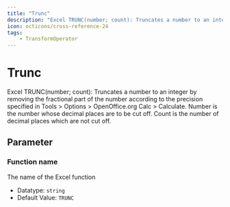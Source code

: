 ```yaml
---
title: "Trunc"
description: "Excel TRUNC(number; count): Truncates a number to an integer by removing the fractional part of the number according to the precision specified in Tools > Options > OpenOffice.org Calc > Calculate. Number is the number whose decimal places are to be cut off. Count is the number of decimal places which are not cut off."
icon: octicons/cross-reference-24
tags: 
    - TransformOperator
---
```

# Trunc
<!-- This file was generated - DO NOT CHANGE IT MANUALLY -->



Excel TRUNC(number; count): Truncates a number to an integer by removing the fractional part of the number according to the precision specified in Tools > Options > OpenOffice.org Calc > Calculate. Number is the number whose decimal places are to be cut off. Count is the number of decimal places which are not cut off.

## Parameter

### Function name

The name of the Excel function

- Datatype: `string`
- Default Value: `TRUNC`




